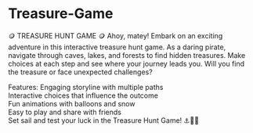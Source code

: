 # Treasure-Game
🪙 TREASURE HUNT GAME 🪙 Ahoy, matey! Embark on an exciting adventure in this interactive treasure hunt game. As a daring pirate, navigate through caves, lakes, and forests to find hidden treasures. Make choices at each step and see where your journey leads you. Will you find the treasure or face unexpected challenges?

Features: 
Engaging storyline with multiple paths  
Interactive choices that influence the outcome  
Fun animations with balloons and snow  
Easy to play and share with friends  
Set sail and test your luck in the Treasure Hunt Game! ⚓️🏴‍☠️
